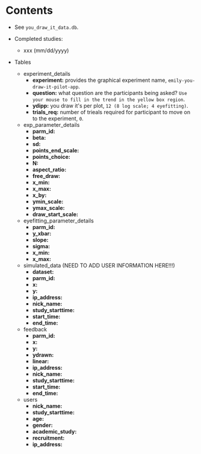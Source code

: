 # Contents

+ See `you_draw_it_data.db`.

+ Completed studies:
    + xxx (mm/dd/yyyy)

+ Tables
    + experiment_details
        + **experiment:** provides the graphical experiment name, `emily-you-draw-it-pilot-app`.
        + **question:** what question are the participants being asked? `Use your mouse to fill in the trend in the yellow box region`.
        + **ydipp:** you draw it's per plot, `12 (8 log scale; 4 eyefitting)`.
        + **trials_req:** number of trieals required for participant to move on to the experiment, `0`.
    + exp_parameter_details
        + **parm_id:**
        + **beta:**
        + **sd:**
        + **points_end_scale:**
        + **points_choice:**
        + **N:**
        + **aspect_ratio:**
        + **free_draw:**
        + **x_min:**
        + **x_max:**
        + **x_by:**
        + **ymin_scale:**
        + **ymax_scale:**
        + **draw_start_scale:**
    + eyefitting_parameter_details
        + **parm_id:**
        + **y_xbar:**
        + **slope:**
        + **sigma:**
        + **x_min:**
        + **x_max:**
    + simulated_data (NEED TO ADD USER INFORMATION HERE!!!)
        + **dataset:**
        + **parm_id:**
        + **x:**
        + **y:**
        + **ip_address:**
        + **nick_name:**
        + **study_starttime:**
        + **start_time:**
        + **end_time:**
    + feedback
        + **parm_id:**
        + **x:**
        + **y:**
        + **ydrawn:**
        + **linear:**
        + **ip_address:**
        + **nick_name:**
        + **study_starttime:**
        + **start_time:**
        + **end_time:**
    + users
        + **nick_name:**
        + **study_starttime:**
        + **age:**
        + **gender:**
        + **academic_study:**
        + **recruitment:**
        + **ip_address:**
    
  